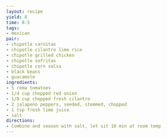 ```yaml
---
layout: recipe
yield: 8
time: 0.5
tags:
- mexican
pair:
- chipotle carnitas
- chipotle cilantro lime rice
- chipotle grilled chicken
- chipotle sofritas
- chipotle corn salsa
- black beans
- guacamole
ingredients:
- 5 roma tomatoes
- 1/4 cup chopped red onion
- 1/8 cup chopped fresh cilantro
- 2 jalapeno peppers, seeded, stemmed, chopped
- 1 tsp fresh lime juice
- salt
directions:
- Combine and season with salt, let sit 10 min at room temp
---
```

